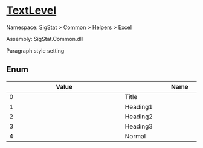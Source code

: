 # [TextLevel](./TextLevel.md)
Namespace: [SigStat]() > [Common](./../../README.md) > [Helpers](./../README.md) > [Excel](./README.md)

Assembly: SigStat.Common.dll


Paragraph style setting

##	Enum

| Value | Name | Summary | 
| --- | --- | --- | 
| 0<div style="width: 290px"> | Title<div style="width: 290px"> | Main title<div style="width: 290px"> | <br>
| 1<div style="width: 290px"> | Heading1<div style="width: 290px"> | Level 1 heading<div style="width: 290px"> | <br>
| 2<div style="width: 290px"> | Heading2<div style="width: 290px"> | Level 2 heading<div style="width: 290px"> | <br>
| 3<div style="width: 290px"> | Heading3<div style="width: 290px"> | Level 3 heading<div style="width: 290px"> | <br>
| 4<div style="width: 290px"> | Normal<div style="width: 290px"> | Normal document body style<div style="width: 290px"> | <br>


